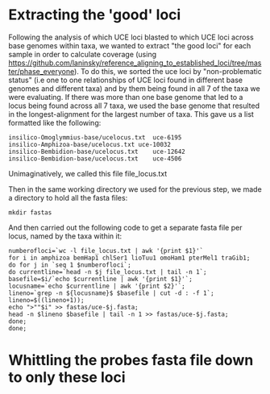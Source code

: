 # Extracting the 'good' loci
Following the analysis of which UCE loci blasted to which UCE loci across base genomes within taxa, we wanted to extract "the good loci" for each sample in order to calculate coverage (using https://github.com/laninsky/reference_aligning_to_established_loci/tree/master/phase_everyone). To do this, we sorted the uce loci by "non-problematic status" (i.e one to one relationships of UCE loci found in different base genomes and different taxa) and by them being found in all 7 of the taxa we were evaluating. If there was more than one base genome that led to a locus being found across all 7 taxa, we used the base genome that resulted in the longest-alignment for the largest number of taxa. This gave us a list formatted like the following:
```
insilico-Omoglymmius-base/ucelocus.txt	uce-6195
insilico-Amphizoa-base/ucelocus.txt	uce-10032
insilico-Bembidion-base/ucelocus.txt	uce-12642
insilico-Bembidion-base/ucelocus.txt	uce-4506
```
Unimaginatively, we called this file file_locus.txt

Then in the same working directory we used for the previous step, we made a directory to hold all the fasta files:
```
mkdir fastas
```
And then carried out the following code to get a separate fasta file per locus, named by the taxa within it:
```
numberofloci=`wc -l file_locus.txt | awk '{print $1}'`
for i in amphizoa bemHap1 chlSer1 lioTuu1 omoHam1 pterMel1 traGib1;
do for j in `seq 1 $numberofloci`;
do currentline=`head -n $j file_locus.txt | tail -n 1`;
basefile=$i/`echo $currentline | awk '{print $1}'`;
locusname=`echo $currentline | awk '{print $2}'`;
lineno=`grep -n ${locusname}$ $basefile | cut -d : -f 1`;
lineno=$((lineno+1));
echo ">""$i" >> fastas/uce-$j.fasta;
head -n $lineno $basefile | tail -n 1 >> fastas/uce-$j.fasta;
done;
done;
```

# Whittling the probes fasta file down to only these loci
